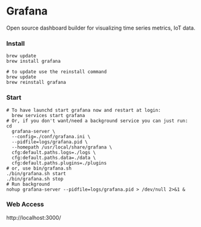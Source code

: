 Grafana
=======
Open source dashboard builder for visualizing time series metrics, IoT data.

### Install 
```
brew update
brew install grafana

# to update use the reinstall command
brew update
brew reinstall grafana
```

### Start
```
# To have launchd start grafana now and restart at login:
  brew services start grafana
# Or, if you don't want/need a background service you can just run:
cd 
  grafana-server \
  --config=./conf/grafana.ini \
  --pidfile=logs/grafana.pid \
  --homepath /usr/local/share/grafana \
  cfg:default.paths.logs=./logs \
  cfg:default.paths.data=./data \
  cfg:default.paths.plugins=./plugins
# or, use bin/grafana.sh 
./bin/grafana.sh start
./bin/grafana.sh stop
# Run background
nohup grafana-server --pidfile=logs/grafana.pid > /dev/null 2>&1 &
```

### Web Access
http://localhost:3000/